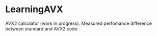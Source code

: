 # LearningAVX
AVX2 calculator (work in progress). Measured perfomance difference between standard and AVX2 code.
